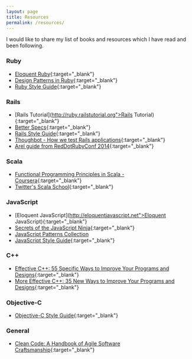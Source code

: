 ```yaml
---
layout: page
title: Resources
permalink: /resources/
---
```


I would like to share my list of books and resources which I have read and
been following.

### Ruby

- [Eloquent Ruby](http://www.amazon.com/Eloquent-Ruby-Addison-Wesley-Professional-Series/dp/0321584104){:target="_blank"}
- [Design Patterns in Ruby](http://www.amazon.com/Design-Patterns-Ruby-Russ-Olsen/dp/0321490452){:target="_blank"}
- [Ruby Style Guide](https://github.com/bbatsov/ruby-style-guide){:target="_blank"}

### Rails

- [Rails Tutorial](http://ruby.railstutorial.org">Rails Tutorial){:target="_blank"}
- [Better Specs](http://betterspecs.org){:target="_blank"}
- [Rails Style Guide](https://github.com/bbatsov/rails-style-guide){:target="_blank"}
- [Thoughbot - How we test Rails applications](http://robots.thoughtbot.com/how-we-test-rails-applications){:target="_blank"}
- [Arel guide from RedDotRubyConf 2014](https://docs.google.com/presentation/d/1O4jYDnq8d0lSu3D2c_khKPkQ2GKCm1Fw0y1nQacmwVc/pub#slide=id.p){:target="_blank"}

### Scala

- [Functional Programming Principles in Scala - Coursera](https://www.coursera.org/course/progfun){:target="_blank"}
- [Twitter's Scala School](http://twitter.github.io/scala_school){:target="_blank"}

### JavaScript

- [Eloquent JavaScript](http://eloquentjavascript.net">Eloquent JavaScript){:target="_blank"}
- [Secrets of the JavaScript Ninja](http://www.amazon.com/Secrets-JavaScript-Ninja-John-Resig/dp/193398869X){:target="_blank"}
- [JavaScript Patterns Collection](http://shichuan.github.io/javascript-patterns)
- [JavaScript Style Guide](https://github.com/airbnb/javascript){:target="_blank"}

### C++

- [Effective C++: 55 Specific Ways to Improve Your Programs and Designs](http://www.amazon.com/Effective-Specific-Improve-Programs-Designs/dp/0321334876){:target="_blank"}
- [More Effective C++: 35 New Ways to Improve Your Programs and Designs](http://www.amazon.com/More-Effective-Improve-Programs-Designs/dp/020163371X){:target="_blank"}

### Objective-C

- [Objective-C Style Guide](https://github.com/NYTimes/objective-c-style-guide){:target="_blank"}


### General

- [Clean Code: A Handbook of Agile Software Craftsmanship](http://www.amazon.com/Clean-Code-Handbook-Software-Craftsmanship/dp/0132350882){:target="_blank"}
